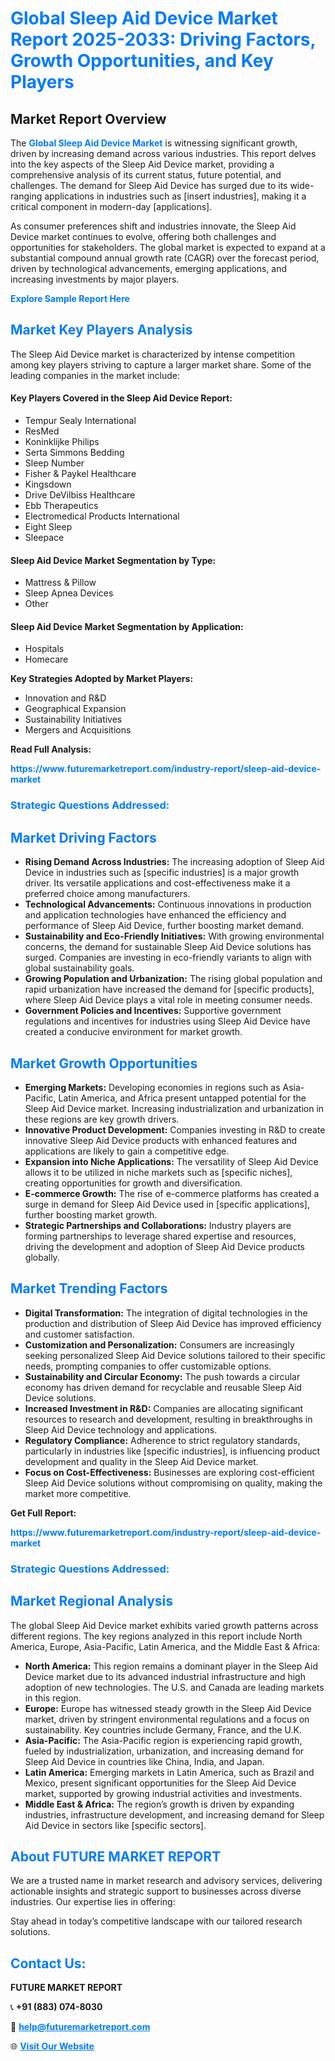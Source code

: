 <h1 style="color: #007BFF;">Global Sleep Aid Device Market Report 2025-2033: Driving Factors, Growth Opportunities, and Key Players</h1>

<section id="overview">
<h2>Market Report Overview</h2>
<p>The <a href="https://www.futuremarketreport.com/industry-report/sleep-aid-device-market" style="color: #007BFF; text-decoration: none;"><strong>Global Sleep Aid Device Market</strong></a> is witnessing significant growth, driven by increasing demand across various industries. This report delves into the key aspects of the Sleep Aid Device market, providing a comprehensive analysis of its current status, future potential, and challenges. The demand for Sleep Aid Device has surged due to its wide-ranging applications in industries such as [insert industries], making it a critical component in modern-day [applications].</p>
<p>As consumer preferences shift and industries innovate, the Sleep Aid Device market continues to evolve, offering both challenges and opportunities for stakeholders. The global market is expected to expand at a substantial compound annual growth rate (CAGR) over the forecast period, driven by technological advancements, emerging applications, and increasing investments by major players.</p>
</section>

<section id="overview">
<p><a href="https://www.futuremarketreport.com/request-sample/reportId=28518" style="color: #007BFF; text-decoration: none;"><strong>Explore Sample Report Here</strong></a></p>
</section>

<section id="key-players">
<h2 style="color: #007BFF;">Market Key Players Analysis</h2>
<p>The Sleep Aid Device market is characterized by intense competition among key players striving to capture a larger market share. Some of the leading companies in the market include:</p>
<h4>Key Players Covered in the Sleep Aid Device Report:</h4>
<ul><li>Tempur Sealy International</li><li>ResMed</li><li>Koninklijke Philips</li><li>Serta Simmons Bedding</li><li>Sleep Number</li><li>Fisher &amp; Paykel Healthcare</li><li>Kingsdown</li><li>Drive DeVilbiss Healthcare</li><li>Ebb Therapeutics</li><li>Electromedical Products International</li><li>Eight Sleep</li><li>Sleepace</li></ul>
<h4>Sleep Aid Device Market Segmentation by Type:</h4>
<ul><li>Mattress &amp; Pillow</li><li>Sleep Apnea Devices</li><li>Other</li></ul>

<h4>Sleep Aid Device Market Segmentation by Application:</h4>
<ul><li>Hospitals</li><li>Homecare</li></ul>
<p><strong>Key Strategies Adopted by Market Players:</strong></p>
<ul>
<li>Innovation and R&D</li>
<li>Geographical Expansion</li>
<li>Sustainability Initiatives</li>
<li>Mergers and Acquisitions</li>
</ul>
</section>

<section>
<p><strong>Read Full Analysis: </strong></p><a href="https://www.futuremarketreport.com/industry-report/sleep-aid-device-market" style="color: #007BFF; text-decoration: none;"><strong>https://www.futuremarketreport.com/industry-report/sleep-aid-device-market</strong></a>
<h3 style="color: #007BFF;">Strategic Questions Addressed:</h3>
</section>

<section id="driving-factors">
<h2 style="color: #007BFF;">Market Driving Factors</h2>
<ul>
<li><strong>Rising Demand Across Industries:</strong> The increasing adoption of Sleep Aid Device in industries such as [specific industries] is a major growth driver. Its versatile applications and cost-effectiveness make it a preferred choice among manufacturers.</li>
<li><strong>Technological Advancements:</strong> Continuous innovations in production and application technologies have enhanced the efficiency and performance of Sleep Aid Device, further boosting market demand.</li>
<li><strong>Sustainability and Eco-Friendly Initiatives:</strong> With growing environmental concerns, the demand for sustainable Sleep Aid Device solutions has surged. Companies are investing in eco-friendly variants to align with global sustainability goals.</li>
<li><strong>Growing Population and Urbanization:</strong> The rising global population and rapid urbanization have increased the demand for [specific products], where Sleep Aid Device plays a vital role in meeting consumer needs.</li>
<li><strong>Government Policies and Incentives:</strong> Supportive government regulations and incentives for industries using Sleep Aid Device have created a conducive environment for market growth.</li>
</ul>
</section>

<section id="growth-opportunities">
<h2 style="color: #007BFF;">Market Growth Opportunities</h2>
<ul>
<li><strong>Emerging Markets:</strong> Developing economies in regions such as Asia-Pacific, Latin America, and Africa present untapped potential for the Sleep Aid Device market. Increasing industrialization and urbanization in these regions are key growth drivers.</li>
<li><strong>Innovative Product Development:</strong> Companies investing in R&D to create innovative Sleep Aid Device products with enhanced features and applications are likely to gain a competitive edge.</li>
<li><strong>Expansion into Niche Applications:</strong> The versatility of Sleep Aid Device allows it to be utilized in niche markets such as [specific niches], creating opportunities for growth and diversification.</li>
<li><strong>E-commerce Growth:</strong> The rise of e-commerce platforms has created a surge in demand for Sleep Aid Device used in [specific applications], further boosting market growth.</li>
<li><strong>Strategic Partnerships and Collaborations:</strong> Industry players are forming partnerships to leverage shared expertise and resources, driving the development and adoption of Sleep Aid Device products globally.</li>
</ul>
</section>

<section id="trending-factors">
<h2 style="color: #007BFF;">Market Trending Factors</h2>
<ul>
<li><strong>Digital Transformation:</strong> The integration of digital technologies in the production and distribution of Sleep Aid Device has improved efficiency and customer satisfaction.</li>
<li><strong>Customization and Personalization:</strong> Consumers are increasingly seeking personalized Sleep Aid Device solutions tailored to their specific needs, prompting companies to offer customizable options.</li>
<li><strong>Sustainability and Circular Economy:</strong> The push towards a circular economy has driven demand for recyclable and reusable Sleep Aid Device solutions.</li>
<li><strong>Increased Investment in R&D:</strong> Companies are allocating significant resources to research and development, resulting in breakthroughs in Sleep Aid Device technology and applications.</li>
<li><strong>Regulatory Compliance:</strong> Adherence to strict regulatory standards, particularly in industries like [specific industries], is influencing product development and quality in the Sleep Aid Device market.</li>
<li><strong>Focus on Cost-Effectiveness:</strong> Businesses are exploring cost-efficient Sleep Aid Device solutions without compromising on quality, making the market more competitive.</li>
</ul>
</section>

<section>
<p><strong>Get Full Report: </strong></p><a href="https://www.futuremarketreport.com/industry-report/sleep-aid-device-market" style="color: #007BFF; text-decoration: none;"><strong>https://www.futuremarketreport.com/industry-report/sleep-aid-device-market</strong></a>
<h3 style="color: #007BFF;">Strategic Questions Addressed:</h3>
</section>


<section id="regional-analysis">
<h2 style="color: #007BFF;">Market Regional Analysis</h2>
<p>The global Sleep Aid Device market exhibits varied growth patterns across different regions. The key regions analyzed in this report include North America, Europe, Asia-Pacific, Latin America, and the Middle East & Africa:</p>
<ul>
<li><strong>North America:</strong> This region remains a dominant player in the Sleep Aid Device market due to its advanced industrial infrastructure and high adoption of new technologies. The U.S. and Canada are leading markets in this region.</li>
<li><strong>Europe:</strong> Europe has witnessed steady growth in the Sleep Aid Device market, driven by stringent environmental regulations and a focus on sustainability. Key countries include Germany, France, and the U.K.</li>
<li><strong>Asia-Pacific:</strong> The Asia-Pacific region is experiencing rapid growth, fueled by industrialization, urbanization, and increasing demand for Sleep Aid Device in countries like China, India, and Japan.</li>
<li><strong>Latin America:</strong> Emerging markets in Latin America, such as Brazil and Mexico, present significant opportunities for the Sleep Aid Device market, supported by growing industrial activities and investments.</li>
<li><strong>Middle East & Africa:</strong> The region’s growth is driven by expanding industries, infrastructure development, and increasing demand for Sleep Aid Device in sectors like [specific sectors].</li>
</ul>
</section>

<footer>
<h2 style="color: #007BFF;">About FUTURE MARKET REPORT</h2>
<p>We are a trusted name in market research and advisory services, delivering actionable insights and strategic support to businesses across diverse industries. Our expertise lies in offering:</p>

<p>Stay ahead in today’s competitive landscape with our tailored research solutions.</p>

<h2 style="color: #007BFF;">Contact Us:</h2>
<p><strong>FUTURE MARKET REPORT</strong></p>
<p>📞 <strong>+91 (883) 074-8030</strong></p>
<p>📧 <strong><a href="mailto:help@futuremarketreport.com" style="color: #007BFF;">help@futuremarketreport.com</a></strong></p>
<p>🌐 <strong><a href="https://www.futuremarketreport.com/" style="color: #007BFF;">Visit Our Website</a></strong></p>
</footer>